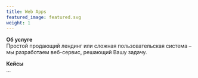 ```yaml
---
title: Web Apps
featured_image: featured.svg
weight: 1
---
```


<strong class="accent">Об услуге</strong>  
Простой продающий лендинг или сложная пользовательская система – мы разработаем веб-сервис, решающий Вашу задачу.

<strong class="accent">Кейсы</strong>  
...